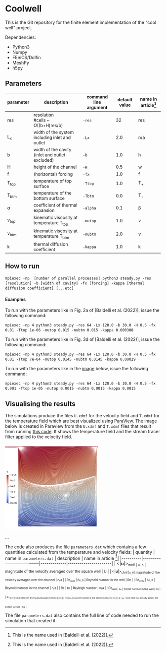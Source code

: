 # Coolwell

This is the Git repository for the finite element implementation of the "cool well" project.

Dependencies:
* Python3
* Numpy
* FEniCS/Dolfin
* MeshPy
* h5py

## Parameters

| parameter | description               | command line argument | default value | name in article[^1] |
|-----------|---------------------------|-----------------------|---------------|---------------------|
| res       | resolution <br>#cells ~ O((b+H)res/b) | `-res`                | 32            | res                 |
| L<sub>x     | width of the system including inlet and outlet | `-Lx`    | 2.0 | n/a |
| b         | width of the cavity <br>(inlet and outlet excluded)| `-b`   | 1.0 | h |
| H         | height of the channel | `-H` | 0.5 | w |
| f         |(horizontal) forcing      | `-fx`                 | 1.0           | f       |
|T<sub>top  | temperature of top surface | `-Ttop`    | 1.0 | T<sub>+ |
|T<sub>btm  | temperature of the bottom surface | `-Tbtm` | 0.0 | T<sub>- |
| &alpha;    | coefficient of thermal expansion | `-alpha` | 0.1 | &beta; |
| &nu;<sub>top | kinematic viscosity at temperature T<sub>top | `-nutop` | 1.0 | &nu; |
| &nu;<sub>btm | kinematic viscosity at temperature T<sub>btm | `-nubtm` | 2.0 | &nu; |
| k           | thermal diffusion coefficient | `-kappa` | 1.0 | k |
[^1]: This is the name used in [Baldelli et al. (2022)].

## How to run
```
mpiexec -np  [number of parallel processes] python3 steady.py -res [resolution] -b [width of cavity] -fx [forcing] -kappa [thermal diffusion coefficient] [...etc]
```
#### Examples
  
To run with the parameters like in Fig. 2a of [Baldelli et al. (2022)], issue the following command:
 
```
mpiexec -np 4 python3 steady.py -res 64 -Lx 120.0 -b 30.0 -H 0.5 -fx 0.01 -Ttop 1e-06 -nutop 0.015 -nubtm 0.015 -kappa 0.000308
```
To run with the parameters like in Fig. 3d of [Baldelli et al. (2022)], issue the following command:

```
mpiexec -np 4 python3 steady.py -res 64 -Lx 120.0 -b 30.0 -H 0.5 -fx 0.01 -Ttop 7e-04 -nutop 0.0145 -nubtm 0.0145 -kappa 0.00029
```  
  
To run with the parameters like in the [image](#example_image) below, issue the following command:
 
 <a name="example_code">
    
```
mpiexec -np 4 python3 steady.py -res 64 -Lx 120.0 -b 30.0 -H 0.5 -fx 0.001 -Ttop 1e-05 -nutop 0.0015 -nubtm 0.0015 -kappa 0.0015
```
</a>
  
 ## Visualising the results
The simulations produce the files `U.xdmf` for the velocity field and `T.xdmf` for the temperature field which are best visualized using [ParaView](https://www.paraview.org/). The image below is created in Paraview from the `U.xdmf` and `T.xdmf` files that result from running [this code](#example_code). It shows the temperature field and the stream tracer filter applied to the velocity field.
  
 <a name="example_image">
          
<img src="https://github.com/gautelinga/coolwell/blob/96aecec74d5329c62e82e57a6f4d502d5d3771aa/Images/Tfield_streamlines_RT0.001.png" width="300">
                                                                                                  </a>
  
...

The code also produces the file `parameters.dat` which contains a few quantities calculated from the temperature and velocity fields:
  | quantity | name in `parameters.dat` | description | name in article [^1]|
  |----------|--------------------------|-------------|----------------------|
  | &lt;&#124;<strong>u</strong>&#124;&gt;<sub>well | `u_b` | magnitude of the velocity averaged over the square well | U |
  | &lt;&#124;<strong>u</strong>&#124;&gt;<sub>chnl |`u_0`| magnitude of the velocity averaged over the channel | n/a |
  | Re<sub>well</sub> | `Re_b` | Reynold number in the well | Re |
  | Re<sub>chnl</sub> | `Re_0` | Reynold number in the channel | n/a |
  | Ra | `Ra` | Rayleigh number | n/a |
  | Pe<sub>well | `Pe` | Péclet number in the well | Pe |
  | R<sub>T | `RT` | ratio between driving and buoyancy force | n/a |
  | Nu | `Nu` | Nusselt number at the bottom surface | Nu |
  | Q | `qy` | total heat flux density across the bottom surface | n/a |
  
  
  The file `parameters.dat` also contains the full line of code needed to run the simulation that created it.
  
</md>
